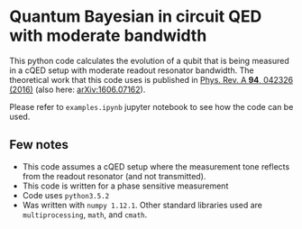 # Quantum Bayesian in circuit QED with moderate bandwidth

This python code calculates the evolution of a qubit that is being measured in a cQED setup with moderate readout resonator bandwidth. The theoretical work that this code uses is published in [Phys. Rev. A **94**, 042326 (2016)](https://journals.aps.org/pra/abstract/10.1103/PhysRevA.94.042326) (also here: [arXiv:1606.07162](https://arxiv.org/abs/1606.07162)).

Please refer to `examples.ipynb` jupyter notebook to see how the code can be used.

## Few notes

* This code assumes a cQED setup where the measurement tone reflects from the readout resonator (and not transmitted).
* This code is written for a phase sensitive measurement
* Code uses `python3.5.2`
* Was written with `numpy 1.12.1`. Other standard libraries used are `multiprocessing`, `math`, and `cmath`.
